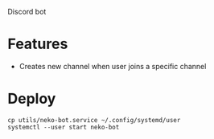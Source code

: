 Discord bot
# Features
- Creates new channel when user joins a specific channel

# Deploy
```
cp utils/neko-bot.service ~/.config/systemd/user
systemctl --user start neko-bot
```
